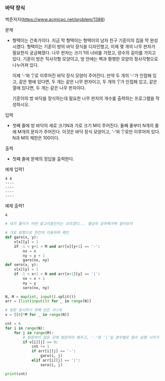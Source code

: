 ### 바닥 장식

백준저지(https://www.acmicpc.net/problem/1388)

문제

- 형택이는 건축가이다. 지금 막 형택이는 형택이의 남자 친구 기훈이의 집을 막 완성시켰다. 형택이는 기훈이 방의 바닥 장식을 디자인했고, 이제 몇 개의 나무 판자가 필요한지 궁금해졌다. 나무 판자는 크기 1의 너비를 가졌고, 양수의 길이를 가지고 있다. 기훈이 방은 직사각형 모양이고, 방 안에는 벽과 평행한 모양의 정사각형으로 나누어져 있다.

  이제 ‘-’와 ‘|’로 이루어진 바닥 장식 모양이 주어진다. 만약 두 개의 ‘-’가 인접해 있고, 같은 행에 있다면, 두 개는 같은 나무 판자이고, 두 개의 ‘|’가 인접해 있고, 같은 열에 있다면, 두 개는 같은 나무 판자이다.

  기훈이의 방 바닥을 장식하는데 필요한 나무 판자의 개수를 출력하는 프로그램을 작성하시오.

입력

- 첫째 줄에 방 바닥의 세로 크기N과 가로 크기 M이 주어진다. 둘째 줄부터 N개의 줄에 M개의 문자가 주어진다. 이것은 바닥 장식 모양이고, '-‘와 ’|‘로만 이루어져 있다. N과 M의 제한은 100이다.

출력

- 첫째 줄에 문제의 정답을 출력한다.



예제 입력1

```
4 4
----
----
----
----
```

예제 출력1

```
4
```



```python
# 내가 풀이가 어떤 알고리즘인지는 모르겠다... 열심히 공부해가며 알아보자

# 가로 방향으로 한칸씩 이동하며 확인
def garo(x, y):
    v[x][y] = 1
    if -1 < y+1 < M and arr[x][y+1] == '-':
        nx = x
        ny = y + 1
        garo(nx, ny)
def sero(x, y):
    v[x][y] = 1
    if -1 < x+1 < N and arr[x+1][y] == '|':
        nx = x + 1
        ny = y
        sero(nx, ny)

N, M = map(int, input().split())
arr = [list(input()) for _ in range(N)]

# 방문 표시하기 위해 만든 리스트
v = [[0]*M for _ in range(N)]

cnt = 0
for i in range(N):
    for j in range(M):
        # 방문하지 않은 곳에 방문처리 해주고, '-'와 '|'일 경우별로 함수 실행 시키기
        if v[i][j] == 0:
            cnt += 1
            if arr[i][j] == '-':
                garo(i, j)
            elif arr[i][j] == '|':
                sero(i, j)

print(cnt)
```

